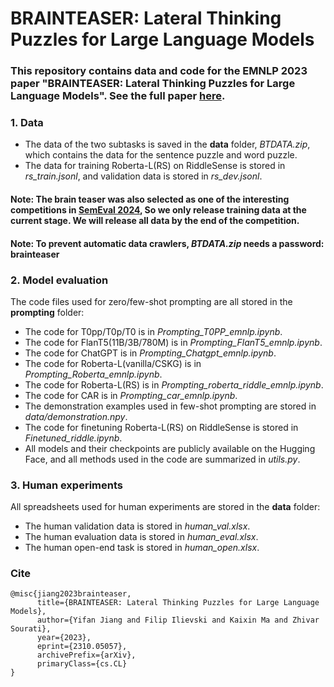 # BRAINTEASER: Lateral Thinking Puzzles for Large Language Models

### This repository contains data and code for the EMNLP 2023 paper "BRAINTEASER: Lateral Thinking Puzzles for Large Language Models". See the full paper [here](https://arxiv.org/abs/2310.05057).
### 1. **Data**
* The data of the two subtasks is saved in the **data** folder, *BTDATA.zip*, which contains the data for the sentence puzzle and word puzzle. 
* The data for training Roberta-L(RS) on RiddleSense is stored in *rs_train.jsonl*, and validation data is stored in *rs_dev.jsonl*.
#### **Note:** The brain teaser was also selected as one of the interesting competitions in [SemEval 2024](https://brainteasersem.github.io/), So we only release training data at the current stage. We will release all data by the end of the competition. 
#### **Note:** To prevent automatic data crawlers, *BTDATA.zip* needs a password: **brainteaser**

### 2. **Model evaluation**
The code files used for zero/few-shot prompting are all stored in the **prompting** folder:  
* The code for T0pp/T0p/T0 is in *Prompting_T0PP_emnlp.ipynb*.
* The code for FlanT5(11B/3B/780M) is in *Prompting_FlanT5_emnlp.ipynb*.
* The code for ChatGPT is in *Prompting_Chatgpt_emnlp.ipynb*.
* The code for Roberta-L(vanilla/CSKG) is in *Prompting_Roberta_emnlp.ipynb*.
* The code for Roberta-L(RS) is in *Prompting_roberta_riddle_emnlp.ipynb*.
* The code for CAR is in *Prompting_car_emnlp.ipynb*.
* The demonstration examples used in few-shot prompting are stored in *data/demonstration.npy*.
* The code for finetuning Roberta-L(RS) on RiddleSense is stored in *Finetuned_riddle.ipynb*.
* All models and their checkpoints are publicly available on the Hugging Face, and all methods used in the code are summarized in *utils.py*.
### 3. **Human experiments**
All spreadsheets used for human experiments are stored in the **data** folder:
* The human validation data is stored in *human_val.xlsx*.
* The human evaluation data is stored in *human_eval.xlsx*.
* The human open-end task is stored in *human_open.xlsx*.

### Cite
```
@misc{jiang2023brainteaser,
      title={BRAINTEASER: Lateral Thinking Puzzles for Large Language Models}, 
      author={Yifan Jiang and Filip Ilievski and Kaixin Ma and Zhivar Sourati},
      year={2023},
      eprint={2310.05057},
      archivePrefix={arXiv},
      primaryClass={cs.CL}
}
```
